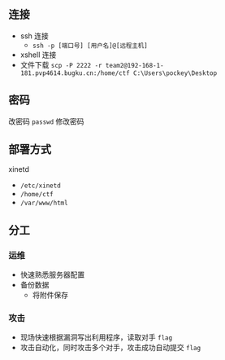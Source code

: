 ## 连接
- ssh 连接
	- `ssh -p [端口号] [用户名]@[远程主机]`
- xshell 连接
- 文件下载 `scp -P 2222 -r team2@192-168-1-181.pvp4614.bugku.cn:/home/ctf C:\Users\pockey\Desktop`
## 密码 
改密码
`passwd` 修改密码 

## 部署方式 
xinetd
- `/etc/xinetd`
- `/home/ctf`
- `/var/www/html`
##  分工
### 运维
- 快速熟悉服务器配置
- 备份数据
	- 将附件保存
### 攻击
- 现场快速根据漏洞写出利用程序，读取对手 `flag`
- 攻击自动化，同时攻击多个对手，攻击成功自动提交 `flag`